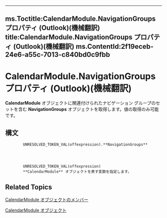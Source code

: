 

---
ms.Toctitle:CalendarModule.NavigationGroups プロパティ (Outlook)(機械翻訳)
title:CalendarModule.NavigationGroups プロパティ (Outlook)(機械翻訳)
ms.ContentId:2f19eceb-24e6-a55c-7013-c840bd0c9fbb
---
# CalendarModule.NavigationGroups プロパティ (Outlook)(機械翻訳)




**CalendarModule** オブジェクトに関連付けられたナビゲーション グループのセットを含む **NavigationGroups** オブジェクトを取得します。値の取得のみ可能です。

## 構文

            UNRESOLVED_TOKEN_VAL(offexpression).**NavigationGroups**




            UNRESOLVED_TOKEN_VAL(offexpression)
            **CalendarModule** オブジェクトを表す変数を指定します。



## Related Topics

[CalendarModule オブジェクトのメンバー](82731a1f-3ebe-1cb0-9e8b-d370a0b8f954.md)

[CalendarModule オブジェクト](9203024d-9cef-75e0-600f-f3899e24761a.md)




